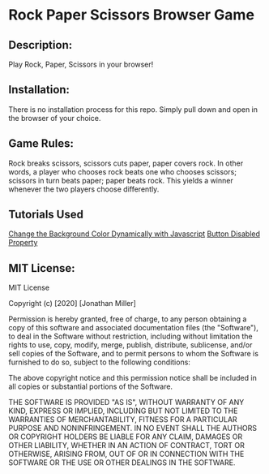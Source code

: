# Rock Paper Scissors Browser Game

## Description:
Play Rock, Paper, Scissors in your browser!

## Installation:
There is no installation process for this repo. Simply pull down and open in the browser of your choice.

## Game Rules:
Rock breaks scissors, scissors cuts paper, paper covers rock. In other words, a player who chooses rock beats one who chooses scissors; scissors in turn beats paper; paper beats rock. This yields a winner whenever the two players choose differently.

## Tutorials Used
[Change the Background Color Dynamically with Javascript](https://www.tutorialrepublic.com/codelab.php?topic=faq&file=javascript-change-background-color-of-an-element-dynamically 'tutorialrepublic.com')
[Button Disabled Property](https://www.w3schools.com/jsref/prop_pushbutton_disabled.asp 'w3schools.com')

## MIT License:
MIT License

Copyright (c) [2020] [Jonathan Miller]

Permission is hereby granted, free of charge, to any person obtaining a copy
of this software and associated documentation files (the "Software"), to deal
in the Software without restriction, including without limitation the rights
to use, copy, modify, merge, publish, distribute, sublicense, and/or sell
copies of the Software, and to permit persons to whom the Software is
furnished to do so, subject to the following conditions:

The above copyright notice and this permission notice shall be included in all
copies or substantial portions of the Software.

THE SOFTWARE IS PROVIDED "AS IS", WITHOUT WARRANTY OF ANY KIND, EXPRESS OR
IMPLIED, INCLUDING BUT NOT LIMITED TO THE WARRANTIES OF MERCHANTABILITY,
FITNESS FOR A PARTICULAR PURPOSE AND NONINFRINGEMENT. IN NO EVENT SHALL THE
AUTHORS OR COPYRIGHT HOLDERS BE LIABLE FOR ANY CLAIM, DAMAGES OR OTHER
LIABILITY, WHETHER IN AN ACTION OF CONTRACT, TORT OR OTHERWISE, ARISING FROM,
OUT OF OR IN CONNECTION WITH THE SOFTWARE OR THE USE OR OTHER DEALINGS IN THE
SOFTWARE.
